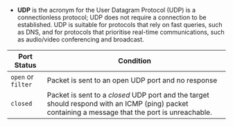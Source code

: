 - **UDP** is the acronym for the User Datagram Protocol (UDP) is a connectionless protocol; UDP does not require a connection to be established. UDP is suitable for protocols that rely on fast queries, such as DNS, and for protocols that prioritise real-time communications, such as audio/video conferencing and broadcast.

|Port Status|Condition|
|---|---|
|`open` or `filter`|Packet is sent to an open UDP port and no response|
|`closed`|Packet is sent to a *closed* UDP port and the target should respond with an ICMP (ping) packet containing a message that the port is unreachable.|
